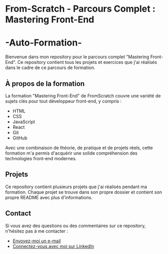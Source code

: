 # From-Scratch - Parcours Complet : Mastering Front-End

# -Auto-Formation-

Bienvenue dans mon repository pour le parcours complet "Mastering Front-End". Ce repository contient tous les projets et exercices que j'ai réalisés dans le cadre de ce parcours de formation.

## À propos de la formation

La formation "Mastering Front-End" de FromScratch couvre une variété de sujets clés pour tout développeur front-end, y compris :

- HTML
- CSS
- JavaScript
- React
- Git
- GitHub

Avec une combinaison de théorie, de pratique et de projets réels, cette formation m'a permis d'acquérir une solide compréhension des technologies front-end modernes.

## Projets

Ce repository contient plusieurs projets que j'ai réalisés pendant ma formation. Chaque projet se trouve dans son propre dossier et contient son propre README avec plus d'informations.

## Contact

Si vous avez des questions ou des commentaires sur ce repository, n'hésitez pas à me contacter :

- [Envoyez-moi un e-mail](mailto:franckdufournet@hotmail.fr)
- [Connectez-vous avec moi sur LinkedIn](https://www.linkedin.com/in/franck-dufournet-239446151/)
